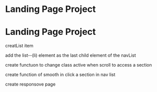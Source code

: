 # Landing Page Project

# Landing Page Project

creatList item

add the list--(li) element as the last child element of the navList

create functuon to change class active when scroll to access a section

create function of smooth in click a section in nav list

create responsove page
